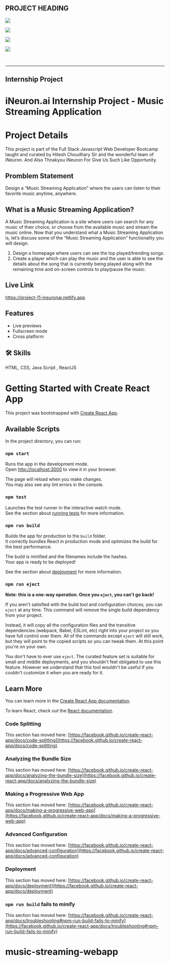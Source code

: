 ## PROJECT HEADING

![](https://img.shields.io/badge/LIVE%20PROJECT%2011-WEBHOSTING%20WEB%20PAGE-blue)

![](https://img.shields.io/badge/TECH%20STACK-HTML%20%7C%20CSS-important)

![](https://img.shields.io/badge/PROJECT%20OWNER-ANUJ%20SHARMA-blueviolet)

![](https://img.shields.io/badge/SPECIAL%20THANKS-HITESH%20CHOUDHARY%20SIR%20%20%7C%20iNeuron.ai%20TEAM-ff69b4)


&nbsp; 
***
## Internship Project 


# iNeuron.ai Internship Project -  Music Streaming Application


# Project Details 


This project is part of the Full Stack Javascript Web Developer Bootcamp taught and curated by Hitesh Choudhary Sir and the wonderful team of iNeuron.
And Also Thnakyou iNeuron For Give Us Such Like Opportunity.


## Promblem Statement

Design a “Music Streaming Application” where the users can listen to their favorite music
anytime, anywhere.


## What is a Music Streaming Application?

A Music Streaming Application is a site where users can search for any music of their choice,
or choose from the available music and stream the music online.
Now that you understand what a Music Streaming Application is, let’s discuss some of the
“Music Streaming Application” functionality you will design.
1. Design a homepage where users can see the top played/trending songs.
2. Create a player which can play the music and the user is able to see the details about the
song that is currently being played along with the remaining time and on-screen controls to
play/pause the music.


## Live Link
https://project-11-ineuronai.netlify.app


## Features

- Live previews
- Fullscreen mode
- Cross platform


## 🛠 Skills
HTML, CSS, Java Script , ReactJS





# Getting Started with Create React App

This project was bootstrapped with [Create React App](https://github.com/facebook/create-react-app).

## Available Scripts

In the project directory, you can run:

### `npm start`

Runs the app in the development mode.\
Open [http://localhost:3000](http://localhost:3000) to view it in your browser.

The page will reload when you make changes.\
You may also see any lint errors in the console.

### `npm test`

Launches the test runner in the interactive watch mode.\
See the section about [running tests](https://facebook.github.io/create-react-app/docs/running-tests) for more information.

### `npm run build`

Builds the app for production to the `build` folder.\
It correctly bundles React in production mode and optimizes the build for the best performance.

The build is minified and the filenames include the hashes.\
Your app is ready to be deployed!

See the section about [deployment](https://facebook.github.io/create-react-app/docs/deployment) for more information.

### `npm run eject`

**Note: this is a one-way operation. Once you `eject`, you can't go back!**

If you aren't satisfied with the build tool and configuration choices, you can `eject` at any time. This command will remove the single build dependency from your project.

Instead, it will copy all the configuration files and the transitive dependencies (webpack, Babel, ESLint, etc) right into your project so you have full control over them. All of the commands except `eject` will still work, but they will point to the copied scripts so you can tweak them. At this point you're on your own.

You don't have to ever use `eject`. The curated feature set is suitable for small and middle deployments, and you shouldn't feel obligated to use this feature. However we understand that this tool wouldn't be useful if you couldn't customize it when you are ready for it.

## Learn More

You can learn more in the [Create React App documentation](https://facebook.github.io/create-react-app/docs/getting-started).

To learn React, check out the [React documentation](https://reactjs.org/).

### Code Splitting

This section has moved here: [https://facebook.github.io/create-react-app/docs/code-splitting](https://facebook.github.io/create-react-app/docs/code-splitting)

### Analyzing the Bundle Size

This section has moved here: [https://facebook.github.io/create-react-app/docs/analyzing-the-bundle-size](https://facebook.github.io/create-react-app/docs/analyzing-the-bundle-size)

### Making a Progressive Web App

This section has moved here: [https://facebook.github.io/create-react-app/docs/making-a-progressive-web-app](https://facebook.github.io/create-react-app/docs/making-a-progressive-web-app)

### Advanced Configuration

This section has moved here: [https://facebook.github.io/create-react-app/docs/advanced-configuration](https://facebook.github.io/create-react-app/docs/advanced-configuration)

### Deployment

This section has moved here: [https://facebook.github.io/create-react-app/docs/deployment](https://facebook.github.io/create-react-app/docs/deployment)

### `npm run build` fails to minify

This section has moved here: [https://facebook.github.io/create-react-app/docs/troubleshooting#npm-run-build-fails-to-minify](https://facebook.github.io/create-react-app/docs/troubleshooting#npm-run-build-fails-to-minify)
# music-streaming-webapp
